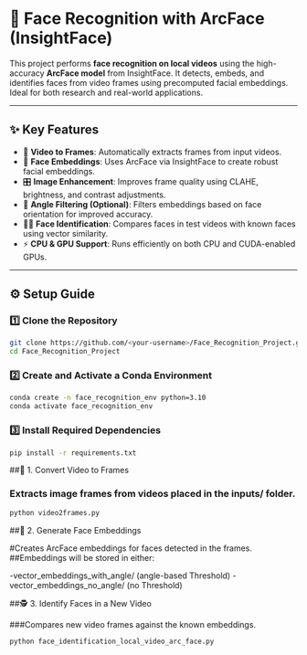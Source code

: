 # 🎯 Face Recognition with ArcFace (InsightFace)

This project performs **face recognition on local videos** using the high-accuracy **ArcFace model** from InsightFace. It detects, embeds, and identifies faces from video frames using precomputed facial embeddings. Ideal for both research and real-world applications.

---

## ✨ Key Features

- 🎥 **Video to Frames**: Automatically extracts frames from input videos.
- 🧠 **Face Embeddings**: Uses ArcFace via InsightFace to create robust facial embeddings.
- 🎛️ **Image Enhancement**: Improves frame quality using CLAHE, brightness, and contrast adjustments.
- 🎯 **Angle Filtering (Optional)**: Filters embeddings based on face orientation for improved accuracy.
- 🧍‍♂️ **Face Identification**: Compares faces in test videos with known faces using vector similarity.
- ⚡ **CPU & GPU Support**: Runs efficiently on both CPU and CUDA-enabled GPUs.

---

## ⚙️ Setup Guide

### 1️⃣ Clone the Repository

```bash
git clone https://github.com/<your-username>/Face_Recognition_Project.git
cd Face_Recognition_Project
```

### 2️⃣ Create and Activate a Conda Environment

```bash
conda create -n face_recognition_env python=3.10
conda activate face_recognition_env
```

### 3️⃣ Install Required Dependencies

```bash
pip install -r requirements.txt
```

##🔁 1. Convert Video to Frames

### Extracts image frames from videos placed in the inputs/ folder.
```bash
python video2frames.py
```

##🧬 2. Generate Face Embeddings

#Creates ArcFace embeddings for faces detected in the frames.
##Embeddings will be stored in either:

-vector_embeddings_with_angle/ (angle-based Threshold)
-vector_embeddings_no_angle/ (no Threshold)

##🕵️ 3. Identify Faces in a New Video

###Compares new video frames against the known embeddings.
```bash
python face_identification_local_video_arc_face.py
```


